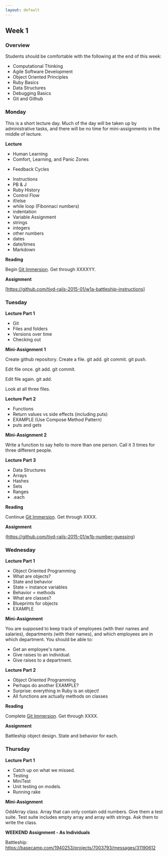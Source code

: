 ```yaml
---
layout: default
---
```


## Week 1

### Overview

Students should be comfortable with the following at the end of this week:

* Computational Thinking
* Agile Software Development
* Object Oriented Principles
* Ruby Basics
* Data Structures
* Debugging Basics
* Git and Github

### Monday

This is a short lecture day.  Much of the day will be taken up by administrative tasks, and there will be no time for mini-assignments in the middle of lecture.

**Lecture**

* Human Learning
* Comfort, Learning, and Panic Zones
<!-- My job is to keep you at the outer edge of the Learning Zone -->
* Feedback Cycles
<!-- They're important in life. The shorter and more frequent they are, the better. -->
<!-- You'll be giving the TA daily reports on where you are in the zones. -->
<!-- 1-6 for lecture, 1-6 for assignment, # of hours for assignment. -->
* Instructions
* PB & J
* Ruby History
* Control Flow
* if/else
* while loop (Fibonnaci numbers)
* indentation
* Variable Assignment
* strings
* integers
* other numbers
* dates
* date/times
* Markdown

**Reading**

Begin [Git Immersion](http://gitimmersion.com/).  Get through XXXXYY.

**Assignment**

[https://github.com/tiyd-rails-2015-01/w1a-battleship-instructions]

### Tuesday

**Lecture Part 1**

* Git
* Files and folders
* Versions over time
* Checking out

**Mini-Assignment 1**

Create github repository.  Create a file.  git add.  git commit.  git push.

Edit file once.  git add.  git commit.

Edit file again.  git add.

Look at all three files.

**Lecture Part 2**

* Functions
* Return values vs side effects (including puts)
* EXAMPLE (Use Compose Method Pattern)
* puts and gets

**Mini-Assignment 2**

Write a function to say hello to more than one person.  Call it 3 times for three different people.

**Lecture Part 3**

* Data Structures
* Arrays
* Hashes
* Sets
* Ranges
* .each

**Reading**

Continue [Git Immersion](http://gitimmersion.com/).  Get through XXXX.

**Assignment**

(https://github.com/tiyd-rails-2015-01/w1b-number-guessing)

### Wednesday

**Lecture Part 1**

* Object Oriented Programming
* What are objects?
* State and behavior
* State = instance variables
* Behavior = methods
* What are classes?
* Blueprints for objects
* EXAMPLE

**Mini-Assignment**

You are supposed to keep track of employees (with their names and salaries), departments (with their names), and which employees are in which department.  You should be able to:

* Get an employee's name.
* Give raises to an individual.
* Give raises to a department.

**Lecture Part 2**

* Object Oriented Programming
* Perhaps do another EXAMPLE?
* Surprise: everything in Ruby is an object!
* All functions are actually methods on classes

**Reading**

Complete [Git Immersion](http://gitimmersion.com/).  Get through XXXX.

**Assignment**

Battleship object design.  State and behavior for each.

### Thursday

**Lecture Part 1**

* Catch up on what we missed.
* Testing
* MiniTest
* Unit testing on models.
* Running rake

**Mini-Assignment**

OddArray class.  Array that can only contain odd numbers.  Give them a test suite.  Test suite includes empty array and array with strings.  Ask them to write the class.

**WEEKEND Assignment - As Individuals**

Battleship: https://basecamp.com/1940253/projects/7003793/messages/31190612
